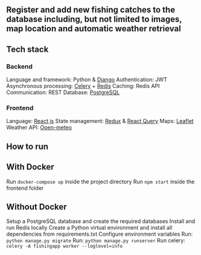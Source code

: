 ## Register and add new fishing catches to the database including, but not limited to images, map location and automatic weather retrieval


## Tech stack

### Backend
Language and framework: Python & [Django](https://www.djangoproject.com/)
Authentication: JWT
Asynchronous processing: [Celery](https://docs.celeryq.dev/en/stable/getting-started/first-steps-with-celery.html) + [Redis](https://redis.io/)
Caching: Redis
API Communication: REST
Database: [PostgreSQL](https://www.postgresql.org/)

### Frontend
Language: [React js](https://react.dev/)
State management: [Redux](https://redux.js.org/) & [React Query](https://tanstack.com/query/latest)
Maps: [Leaflet](https://leafletjs.com/)
Weather API: [Open-meteo](https://open-meteo.com/)

## How to run

## With Docker
Run `docker-compose up` inside the project directory
Run `npm start` inside the frontend folder

## Without Docker
Setup a PostgreSQL database and create the required databases
Install and run Redis locally
Create a Python virtual environment and install all dependencies from requirements.txt
Configure environment variables
Run: `python manage.py migrate`
Run: `python manage.py runserver`
Run celery: `celery -A fishingapp worker --loglevel=info`
